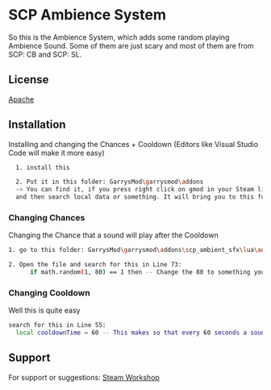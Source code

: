 
# SCP Ambience System

So this is the Ambience System, which adds some random playing Ambience Sound. Some of them are just scary and most of them are from SCP: CB and SCP: SL.


## License

[Apache](http://www.apache.org/licenses/)


## Installation

Installing and changing the Chances + Cooldown (Editors like Visual Studio Code will make it more easy)

```bash
  1. install this

  2. Put it in this folder: GarrysMod\garrysmod\addons
  -> You can find it, if you press right click on gmod in your Steam library 
  and then search local data or something. It will bring you to this folder
```
### Changing Chances
Changing the Chance that a sound will play after the Cooldown
```bash
1. go to this folder: GarrysMod\garrysmod\addons\scp_ambient_sfx\lua\autorun\server

2. Open the file and search for this in Line 73:
      if math.random(1, 80) == 1 then -- Change the 80 to something you like. Here it is 1 to 80 . Make it higher to make it more rare and lower to make it more common
```
### Changing Cooldown
Well this is quite easy
```bash
search for this in Line 55:
  local cooldownTime = 60 -- This makes so that every 60 seconds a sound will be played at a chance of 1/80
```
## Support

For support or suggestions: [Steam Workshop](https://steamcommunity.com/sharedfiles/filedetails/?id=3094576368)

